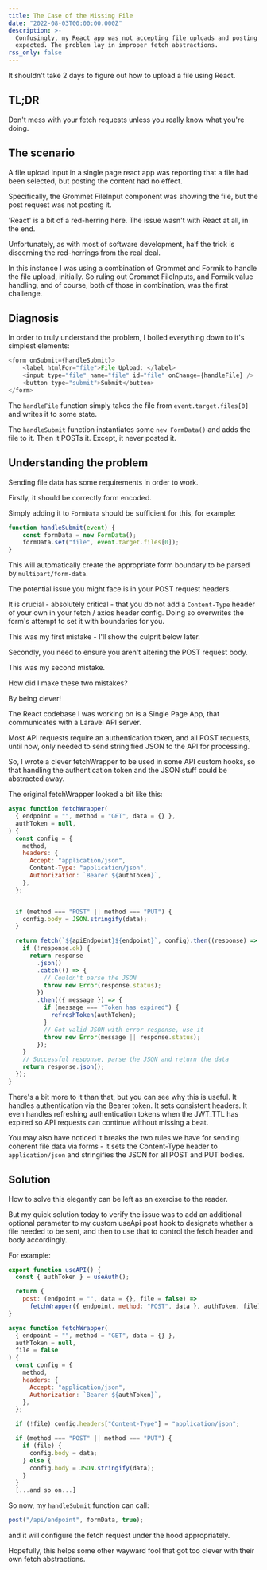 ```yaml
---
title: The Case of the Missing File
date: "2022-08-03T00:00:00.000Z"
description: >-
  Confusingly, my React app was not accepting file uploads and posting them as
  expected. The problem lay in improper fetch abstractions.
rss_only: false
---
```


It shouldn't take 2 days to figure out how to upload a file using React.

## TL;DR

Don't mess with your fetch requests unless you really know what you're doing.

## The scenario

A file upload input in a single page react app was reporting that a file had been selected, but posting the content had no effect.

Specifically, the Grommet FileInput component was showing the file, but the post request was not posting it.

'React' is a bit of a red-herring here. The issue wasn't with React at all, in the end.

Unfortunately, as with most of software development, half the trick is discerning the red-herrings from the real deal.

In this instance I was using a combination of Grommet and Formik to handle the file upload, initially. So ruling out Grommet FileInputs, and Formik value handling, and of course, both of those in combination, was the first challenge.

## Diagnosis

In order to truly understand the problem, I boiled everything down to it's simplest elements:

```js
<form onSubmit={handleSubmit}>
	<label htmlFor="file">File Upload: </label>
	<input type="file" name="file" id="file" onChange={handleFile} />
	<button type="submit">Submit</button>
</form>
```

The `handleFile` function simply takes the file from `event.target.files[0]` and writes it to some state.

The `handleSubmit` function instantiates some `new FormData()` and adds the file to it. Then it POSTs it. Except, it never posted it.

## Understanding the problem

Sending file data has some requirements in order to work.

Firstly, it should be correctly form encoded.

Simply adding it to `FormData` should be sufficient for this, for example:

```js
function handleSubmit(event) {
	const formData = new FormData();
	formData.set("file", event.target.files[0]);
}
```

This will automatically create the appropriate form boundary to be parsed by `multipart/form-data`.

The potential issue you might face is in your POST request headers.

It is crucial - absolutely critical - that you do not add a `Content-Type` header of your own in your fetch / axios header config. Doing so overwrites the form's attempt to set it with boundaries for you.

This was my first mistake - I'll show the culprit below later.

Secondly, you need to ensure you aren't altering the POST request body.

This was my second mistake.

How did I make these two mistakes?

By being clever!

The React codebase I was working on is a Single Page App, that communicates with a Laravel API server.

Most API requests require an authentication token, and all POST requests, until now, only needed to send stringified JSON to the API for processing.

So, I wrote a clever fetchWrapper to be used in some API custom hooks, so that handling the authentication token and the JSON stuff could be abstracted away.

The original fetchWrapper looked a bit like this:

```js
async function fetchWrapper(
  { endpoint = "", method = "GET", data = {} },
  authToken = null,
) {
  const config = {
    method,
    headers: {
      Accept: "application/json",
      Content-Type: "application/json",
      Authorization: `Bearer ${authToken}`,
    },
  };


  if (method === "POST" || method === "PUT") {
    config.body = JSON.stringify(data);
  }

  return fetch(`${apiEndpoint}${endpoint}`, config).then((response) => {
    if (!response.ok) {
      return response
        .json()
        .catch(() => {
          // Couldn't parse the JSON
          throw new Error(response.status);
        })
        .then(({ message }) => {
          if (message === "Token has expired") {
            refreshToken(authToken);
          }
          // Got valid JSON with error response, use it
          throw new Error(message || response.status);
        });
    }
    // Successful response, parse the JSON and return the data
    return response.json();
  });
}
```

There's a bit more to it than that, but you can see why this is useful. It handles authentication via the Bearer token. It sets consistent headers. It even handles refreshing authentication tokens when the JWT_TTL has expired so API requests can continue without missing a beat.

You may also have noticed it breaks the two rules we have for sending coherent file data via forms - it sets the Content-Type header to `application/json` and stringifies the JSON for all POST and PUT bodies.

## Solution

How to solve this elegantly can be left as an exercise to the reader.

But my quick solution today to verify the issue was to add an additional optional parameter to my custom useApi post hook to designate whether a file needed to be sent, and then to use that to control the fetch header and body accordingly.

For example:

```js
export function useAPI() {
  const { authToken } = useAuth();

  return {
    post: (endpoint = "", data = {}, file = false) =>
      fetchWrapper({ endpoint, method: "POST", data }, authToken, file),
}

async function fetchWrapper(
  { endpoint = "", method = "GET", data = {} },
  authToken = null,
  file = false
) {
  const config = {
    method,
    headers: {
      Accept: "application/json",
      Authorization: `Bearer ${authToken}`,
    },
  };

  if (!file) config.headers["Content-Type"] = "application/json";

  if (method === "POST" || method === "PUT") {
    if (file) {
      config.body = data;
    } else {
      config.body = JSON.stringify(data);
    }
  }
  [...and so on...]
```

So now, my `handleSubmit` function can call:

```js
post("/api/endpoint", formData, true);
```

and it will configure the fetch request under the hood appropriately.

Hopefully, this helps some other wayward fool that got too clever with their own fetch abstractions.
